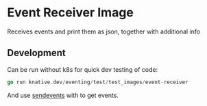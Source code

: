 # Event Receiver Image

Receives events and print them as json, together with additional info

## Development

Can be run without k8s for quick dev testing of code:

```go
go run knative.dev/eventing/test/test_images/event-receiver
```

And use [sendevents](../sendevents) with to get events.
